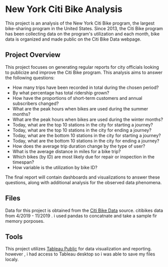 # New York Citi Bike Analysis

This project is an analysis of the New York Citi Bike program, the largest bike-sharing program in the United States. Since 2013, the Citi Bike program has been collecting data on the program's utilization and each month, bike data is organized and made public on the Citi Bike Data webpage.

## Project Overview

This project focuses on generating regular reports for city officials looking to publicize and improve the Citi Bike program. This analysis aims to answer the following questions:

- How many trips have been recorded in total during the chosen period?
- By what percentage has total ridership grown?
- How have the proportions of short-term customers and annual subscribers changed?
- What are the peak hours when bikes are used during the summer months?
- What are the peak hours when bikes are used during the winter months?
- Today, what are the top 10 stations in the city for starting a journey? 
- Today, what are the top 10 stations in the city for ending a journey? 
- Today, what are the bottom 10 stations in the city for starting a journey? 
- Today, what are the bottom 10 stations in the city for ending a journey? 
- How does the average trip duration change by the type of user? 
- What is the average distance in miles for a bike trip?
- Which bikes (by ID) are most likely due for repair or inspection in the timespan?
- How variable is the utilization by bike ID?

The final report will contain dashboards and visualizations to answer these questions, along with additional analysis for the observed data phenomena. 

## Files

Data for this project is obtained from the [Citi Bike Data](https://www.citibikenyc.com/system-data) source. citibikes data from 4/2019 - 11/2019 . i used pandas to concatnate and take a sample fir memory porposes.

## Tools

This project utilizes [Tableau Public](https://public.tableau.com/en-us/s/gallery) for data visualization and reporting. however , i had access to Tableau desktop so i was able to save my files localy.


